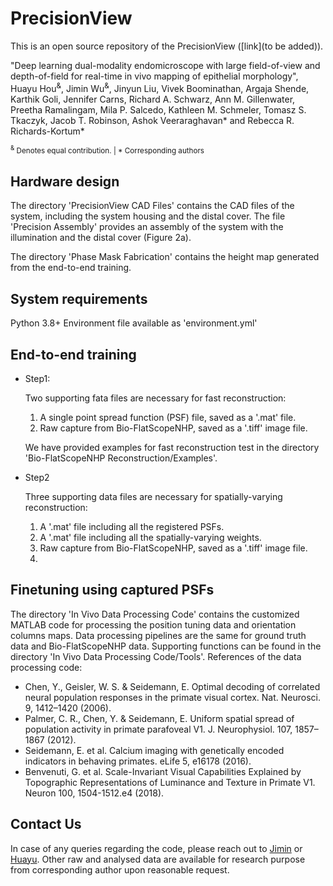 # PrecisionView
This is an open source repository of the PrecisionView ([link](to be added)).

"Deep learning dual-modality endomicroscope with large field-of-view and depth-of-field for real-time in vivo mapping of epithelial morphology", Huayu Hou<sup>&</sup>, Jimin Wu<sup>&</sup>, Jinyun Liu, Vivek Boominathan, Argaja Shende, Karthik Goli, Jennifer Carns, Richard A. Schwarz, Ann M. Gillenwater, Preetha Ramalingam, Mila P. Salcedo, Kathleen M. Schmeler, Tomasz S. Tkaczyk, Jacob T. Robinson, Ashok Veeraraghavan* and Rebecca R. Richards-Kortum*

<sub><sup>&</sup> Denotes equal contribution. | * Corresponding authors </sub>

## Hardware design
The directory 'PrecisionView CAD Files' contains the CAD files of the system, including the system housing and the distal cover. The file 'Precision Assembly' provides an assembly of the system with the illumination and the distal cover (Figure 2a). 

The directory 'Phase Mask Fabrication' contains the height map generated from the end-to-end training.

## System requirements
Python 3.8+
Environment file available as 'environment.yml'

## End-to-end training 

* Step1:

  Two supporting fata files are necessary for fast reconstruction:
  1. A single point spread function (PSF) file, saved as a '.mat' file.
  2. Raw capture from Bio-FlatScopeNHP, saved as a '.tiff' image file.

  We have provided examples for fast reconstruction test in the directory 'Bio-FlatScopeNHP Reconstruction/Examples'. 

* Step2

  Three supporting data files are necessary for spatially-varying reconstruction:
  1. A '.mat' file including all the registered PSFs.
  2. A '.mat' file including all the spatially-varying weights.
  3. Raw capture from Bio-FlatScopeNHP, saved as a '.tiff' image file.
  4. 

## Finetuning using captured PSFs

The directory 'In Vivo Data Processing Code' contains the customized MATLAB code for processing the position tuning data and orientation columns maps.
Data processing pipelines are the same for ground truth data and Bio-FlatScopeNHP data. Supporting functions can be found in the directory 'In Vivo Data Processing Code/Tools'. References of the data processing code:
* Chen, Y., Geisler, W. S. & Seidemann, E. Optimal decoding of correlated neural population responses in the primate visual cortex. Nat. Neurosci. 9, 1412–1420 (2006).
* Palmer, C. R., Chen, Y. & Seidemann, E. Uniform spatial spread of population activity in primate parafoveal V1. J. Neurophysiol. 107, 1857–1867 (2012).
* Seidemann, E. et al. Calcium imaging with genetically encoded indicators in behaving primates. eLife 5, e16178 (2016).
* Benvenuti, G. et al. Scale-Invariant Visual Capabilities Explained by Topographic Representations of Luminance and Texture in Primate V1. Neuron 100, 1504-1512.e4 (2018).

## Contact Us
In case of any queries regarding the code, please reach out to [Jimin](mailto:jimin.wu@rice.edu) or [Huayu](mailto:hhou@rice.edu).
Other raw and analysed data are available for research purpose from corresponding author upon reasonable request.
